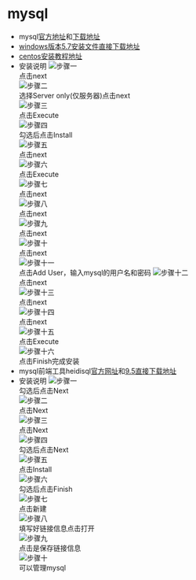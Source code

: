 # mysql  
- mysql[官方地址](https://www.mysql.com/)和[下载地址](https://dev.mysql.com/downloads/mysql/)  
- [windows版本5.7安装文件直接下载地址](https://dev.mysql.com/get/Downloads/MySQLInstaller/mysql-installer-community-5.7.21.0.msi)  
- [centos安装教程地址](https://github.com/DarkKnightPaul/centos/blob/master/README.md#%E5%AE%89%E8%A3%85mysql)
- 安装说明
  ![步骤一](images/mysql01.jpg)  
  点击next  
  ![步骤二](images/mysql02.jpg)  
  选择Server only(仅服务器)点击next  
  ![步骤三](images/mysql03.jpg)  
  点击Execute  
  ![步骤四](images/mysql04.jpg)  
  勾选后点击Install  
  ![步骤五](images/mysql05.jpg)  
  点击next  
  ![步骤六](images/mysql06.jpg)  
  点击Execute  
  ![步骤七](images/mysql07.jpg)  
  点击next  
  ![步骤八](images/mysql08.jpg)  
  点击next  
  ![步骤九](images/mysql09.jpg)  
  点击next  
  ![步骤十](images/mysql10.jpg)  
  点击next  
  ![步骤十一](images/mysql11.jpg)  
  点击Add User，输入mysql的用户名和密码
  ![步骤十二](images/mysql12.jpg)  
  点击next  
  ![步骤十三](images/mysql13.jpg)  
  点击next  
  ![步骤十四](images/mysql14.jpg)  
  点击next  
  ![步骤十五](images/mysql15.jpg)  
  点击Execute  
  ![步骤十六](images/mysql16.jpg)  
  点击Finish完成安装  
- mysql前端工具heidisql[官方网址](https://www.heidisql.com/)和[9.5直接下载地址](https://www.heidisql.com/installers/HeidiSQL_9.5.0.5196_Setup.exe)  
- 安装说明
  ![步骤一](images/heidi01.jpg)  
  勾选后点击Next  
  ![步骤二](images/heidi02.jpg)  
  点击Next  
  ![步骤三](images/heidi03.jpg)  
  点击Next  
  ![步骤四](images/heidi04.jpg)  
  勾选后点击Next  
  ![步骤五](images/heidi05.jpg)  
  点击Install  
  ![步骤六](images/heidi06.jpg)  
  勾选后点击Finish  
  ![步骤七](images/heidi07.jpg)  
  点击新建  
  ![步骤八](images/heidi08.jpg)  
  填写好链接信息点击打开  
  ![步骤九](images/heidi09.jpg)  
  点击是保存链接信息  
  ![步骤十](images/heidi10.jpg)  
  可以管理mysql  